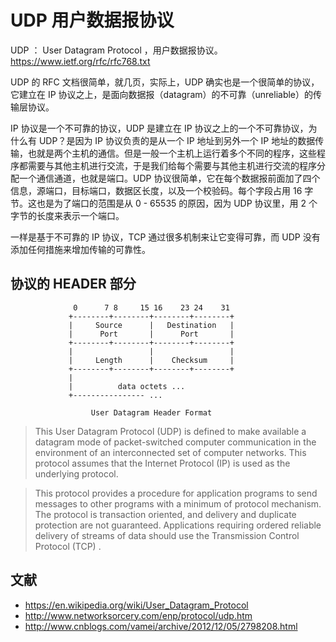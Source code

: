 # UDP 用户数据报协议

UDP ： User Datagram Protocol  ，用户数据报协议。<https://www.ietf.org/rfc/rfc768.txt>

UDP 的 RFC 文档很简单，就几页，实际上，UDP 确实也是一个很简单的协议，它建立在 IP 协议之上，是面向数据报（datagram）的不可靠（unreliable）的传输层协议。

IP 协议是一个不可靠的协议，UDP 是建立在 IP 协议之上的一个不可靠协议，为什么有 UDP？是因为 IP 协议负责的是从一个 IP 地址到另外一个 IP 地址的数据传输，也就是两个主机的通信。但是一般一个主机上运行着多个不同的程序，这些程序都需要与其他主机进行交流，于是我们给每个需要与其他主机进行交流的程序分配一个通信通道，也就是端口。UDP 协议很简单，它在每个数据报前面加了四个信息，源端口，目标端口，数据区长度，以及一个校验码。每个字段占用 16 字节。这也是为了端口的范围是从 0 - 65535 的原因，因为 UDP 协议里，用 2 个字节的长度来表示一个端口。

一样是基于不可靠的 IP 协议，TCP 通过很多机制来让它变得可靠，而 UDP 没有添加任何措施来增加传输的可靠性。

## 协议的 HEADER 部分

                  0      7 8     15 16    23 24    31  
                 +--------+--------+--------+--------+ 
                 |     Source      |   Destination   | 
                 |      Port       |      Port       | 
                 +--------+--------+--------+--------+ 
                 |                 |                 | 
                 |     Length      |    Checksum     | 
                 +--------+--------+--------+--------+ 
                 |                                     
                 |          data octets ...            
                 +---------------- ...                 

                      User Datagram Header Format


> This User Datagram  Protocol  (UDP)  is  defined  to  make  available  a datagram   mode  of  packet-switched   computer   communication  in  the environment  of  an  interconnected  set  of  computer  networks.   This protocol  assumes  that the Internet  Protocol  (IP)  is used as the underlying protocol.

> This protocol  provides  a procedure  for application  programs  to send messages  to other programs  with a minimum  of protocol mechanism.  The protocol  is transaction oriented, and delivery and duplicate protection are not guaranteed.  Applications requiring ordered reliable delivery of streams of data should use the Transmission Control Protocol (TCP) .


## 文献

* <https://en.wikipedia.org/wiki/User_Datagram_Protocol>
* <http://www.networksorcery.com/enp/protocol/udp.htm>
* <http://www.cnblogs.com/vamei/archive/2012/12/05/2798208.html>